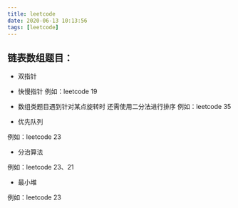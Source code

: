 ```yaml
---
title: leetcode
date: 2020-06-13 10:13:56
tags: [leetcode]
---
```


## 链表数组题目：

- 双指针


- 快慢指针
例如：leetcode 19

- 数组类题目遇到针对某点旋转时 还需使用二分法进行排序
例如：leetcode 35

- 优先队列

例如：leetcode 23

- 分治算法

例如：leetcode 23、21

- 最小堆

例如：leetcode 23